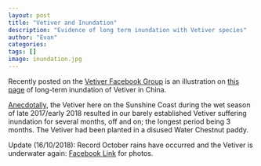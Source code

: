 ```yaml
---
layout: post
title: "Vetiver and Inundation"
description: "Evidence of long term inundation with Vetiver species"
author: "Evan"
categories: 
tags: []
image: inundation.jpg
---
```

Recently posted on the [Vetiver Facebook Group](https://www.facebook.com/groups/vetivernetwork/permalink/10156671259142760/) is an illustration on [this page](http://www.vetiver.org/CHN%20Draw%20down/china%20paper3.htm) of long-term inundation of Vetiver in China.

<a href="https://www.facebook.com/groups/vetivernetwork/permalink/10155820032967760/" target="_blank">Anecdotally</a>, the Vetiver here on the Sunshine Coast during the wet season of late 2017/early 2018 resulted in our barely established Vetiver suffering inundation for several months, off and on; the longest period being 3 months. The Vetiver had been planted in a disused Water Chestnut paddy.

Update (16/10/2018): Record October rains have occurred and the Vetiver is underwater again: <a href="https://www.facebook.com/groups/vetivernetwork/permalink/10156727977487760/" target="_blank">Facebook Link</a> for photos.